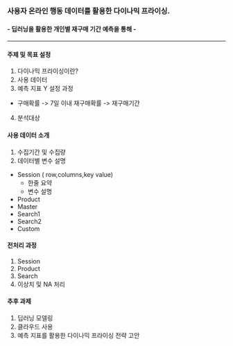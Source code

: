 ### 사용자 온라인 행동 데이터를 활용한 다이나믹 프라이싱.
#### - 딥러닝을 활용한 개인별 재구매 기간 예측을 통해 -

---

#### 주제 및 목표 설정
1. 다이나믹 프라이싱이란?
2. 사용 데이터
3. 예측 지표 Y 설정 과정
- 구매확률 -> 7일 이내 재구매확률 -> 재구매기간
4. 분석대상 

#### 사용 데이터 소개
1. 수집기간 및 수집량
2. 데이터별 변수 설명 
- Session ( row,columns,key value)
  - 한줄 요약
  - 변수 설명
- Product 
- Master 
- Search1
- Search2
- Custom


#### 전처리 과정
1. Session
2. Product
3. Search
4. 이상치 및 NA 처리

#### 추후 과제
1. 딥러닝 모델링
2. 클라우드 사용 
3. 예측 지표를 활용한 다이나믹 프라이싱 전략 고안 
